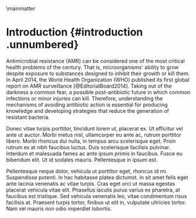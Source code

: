 \mainmatter

# Introduction {#introduction .unnumbered}

Antimicrobial resistance (AMR) can be considered one of the most
critical health problems of the century. That is, microorganisms'
ability to grow despite exposure to substances designed to inhibit their
growth or kill them. In April 2014, the World Health Organization (WHO)
published its first global report on AMR surveillance
[@EditorialBoard2014]. Taking out of the darkness a common fear, a
possible post-antibiotic future in which common infections or minor
injuries can kill. Therefore, understanding the mechanisms of avoiding
antibiotic action is essential for producing knowledge and developing
strategies that reduce the generation of resistant bacteria.

Donec vitae turpis porttitor, tincidunt lorem ut, placerat ex. Ut
efficitur vel ante ut auctor. Morbi metus nisl, ullamcorper eu ante ac,
rutrum porttitor libero. Morbi rhoncus dui nulla, in tempus arcu
scelerisque eget. Proin rutrum ex at nibh faucibus luctus. Duis
scelerisque facilisis pulvinar. Interdum et malesuada fames ac ante
ipsum primis in faucibus. Fusce eu bibendum elit. Ut id sodales mauris.
Pellentesque in ipsum est.

Pellentesque neque dolor, vehicula ut porttitor eget, rhoncus id mi.
Suspendisse potenti. In hac habitasse platea dictumst. In sit amet felis
eget ante lacinia venenatis ac vitae turpis. Cras eget orci ut massa
egestas placerat vehicula vitae elit. Phasellus iaculis purus varius ex
pharetra, at faucibus est tristique. Sed vehicula venenatis leo, vitae
condimentum risus facilisis at. Praesent turpis tortor, finibus ut elit
in, vulputate ultricies tortor. Nam vel mauris non odio imperdiet
lobortis.
